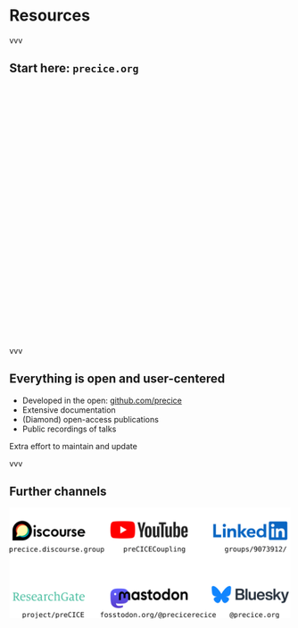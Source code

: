 # Resources

vvv

## Start here: `precice.org`

<a href="https://www.precice.org/" title="preCICE homepage"><img data-src="images/resources/precice_org.png" style="border:none; box-shadow:none; height:450px;"></a>

vvv

## Everything is open and user-centered

- Developed in the open: [github.com/precice](https://github.com/precice)
- Extensive documentation
- (Diamond) open-access publications
- Public recordings of talks

Extra effort to maintain and update

vvv

## Further channels

![Resources](images/resources/resources.svg)